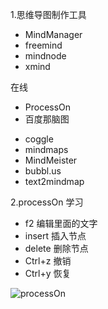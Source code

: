 1.思维导图制作工具


- MindManager
- freemind
- mindnode
- xmind

在线

* ProcessOn
* 百度那脑图

- coggle
- mindmaps
- MindMeister
- bubbl.us
- text2mindmap

2.processOn 学习

- f2 编辑里面的文字
- insert 插入节点
- delete 删除节点
- Ctrl+z 撤销
- Ctrl+y 恢复

![processOn](https://mmbiz.qpic.cn/mmbiz_png/4iaE7bB4HCjeD9GFr3jAA3ydJKibjnAL7F16sicHaqAJS8eZdT9bqrjdoKoRjFbXpIIevzWdZP1FfE5ILK2RZVMuA/0?wx_fmt=png)
